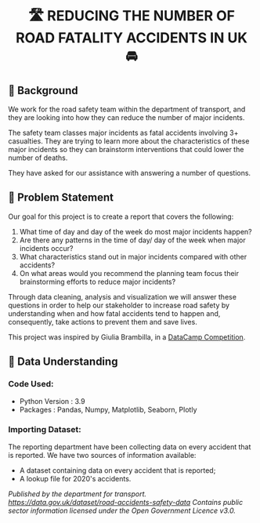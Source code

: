 # <p align="center">🛣️ REDUCING THE NUMBER OF ROAD FATALITY ACCIDENTS IN UK 🚘</p> 

## 📖 Background
We work for the road safety team within the department of transport, and they are looking into how they can reduce the number of major incidents. 

The safety team classes major incidents as fatal accidents involving 3+ casualties. They are trying to learn more about the characteristics of these major incidents so they can brainstorm interventions that could lower the number of deaths. 

They have asked for our assistance with answering a number of questions.


## 📌 Problem Statement

Our goal for this project is to create a report that covers the following:

1. What time of day and day of the week do most major incidents happen?
2. Are there any patterns in the time of day/ day of the week when major incidents occur?
3. What characteristics stand out in major incidents compared with other accidents?
4. On what areas would you recommend the planning team focus their brainstorming efforts to reduce major incidents?

Through data cleaning, analysis and visualization we will answer these questions in order to help our stakeholder to increase road safety by understanding when and how fatal accidents tend to happen and, consequently, take actions to prevent them and save lives.

This project was inspired by Giulia Brambilla, in a [DataCamp Competition](https://www.datacamp.com).

## 💾 Data Understanding

### Code Used:

* Python Version : 3.9
* Packages : Pandas, Numpy, Matplotlib, Seaborn, Plotly

### Importing Dataset:

The reporting department have been collecting data on every accident that is reported. We have two sources of information available:
* A dataset containing data on every accident that is reported;
* A lookup file for 2020's accidents.

*Published by the department for transport. https://data.gov.uk/dataset/road-accidents-safety-data* 
*Contains public sector information licensed under the Open Government Licence v3.0.*

<!-- ### Data Dictionary


Variable | Definition
------------ | -------------
 |  accident_index                            | 
 |  accident_year                             |
 |  accident_reference                        |
 |  longitude                                 |
 |  latitude                                  |
 |  accident_severity                         |
 |  number_of_vehicles                        |
 |  number_of_casualties                      |
 |  date                                      |
 |  day_of_week                               |
 |  time                                      |
 |  first_road_class                          |
 |  first_road_number                         |
 |  road_type                                 |
 |  speed_limit                               |
 |  junction_detail                           |
 |  junction_control                          |
 |  second_road_class                         |
 |  second_road_number                        |
 |  pedestrian_crossing_human_control         |
 |  pedestrian_crossing_physical_facilities   |
 |  light_conditions                          |
 |  weather_conditions                        |
 |  road_surface_conditions                   |
 |  special_conditions_at_site                |
 |  carriageway_hazards                       |
 |  urban_or_rural_area                       | -->
